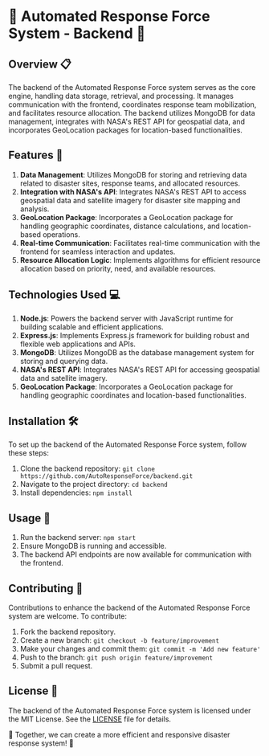 # 🌟 Automated Response Force System - Backend 🌟

## Overview 📋
The backend of the Automated Response Force system serves as the core engine, handling data storage, retrieval, and processing. It manages communication with the frontend, coordinates response team mobilization, and facilitates resource allocation. The backend utilizes MongoDB for data management, integrates with NASA's REST API for geospatial data, and incorporates GeoLocation packages for location-based functionalities.

## Features 🚀
1. **Data Management**: Utilizes MongoDB for storing and retrieving data related to disaster sites, response teams, and allocated resources.
2. **Integration with NASA's API**: Integrates NASA's REST API to access geospatial data and satellite imagery for disaster site mapping and analysis.
3. **GeoLocation Package**: Incorporates a GeoLocation package for handling geographic coordinates, distance calculations, and location-based operations.
4. **Real-time Communication**: Facilitates real-time communication with the frontend for seamless interaction and updates.
5. **Resource Allocation Logic**: Implements algorithms for efficient resource allocation based on priority, need, and available resources.

## Technologies Used 💻
1. **Node.js**: Powers the backend server with JavaScript runtime for building scalable and efficient applications.
2. **Express.js**: Implements Express.js framework for building robust and flexible web applications and APIs.
3. **MongoDB**: Utilizes MongoDB as the database management system for storing and querying data.
4. **NASA's REST API**: Integrates NASA's REST API for accessing geospatial data and satellite imagery.
5. **GeoLocation Package**: Incorporates a GeoLocation package for handling geographic coordinates and location-based functionalities.

## Installation 🛠️
To set up the backend of the Automated Response Force system, follow these steps:

1. Clone the backend repository: `git clone https://github.com/AutoResponseForce/backend.git`
2. Navigate to the project directory: `cd backend`
3. Install dependencies: `npm install`

## Usage 🚀
1. Run the backend server: `npm start`
2. Ensure MongoDB is running and accessible.
3. The backend API endpoints are now available for communication with the frontend.

## Contributing 🤝
Contributions to enhance the backend of the Automated Response Force system are welcome. To contribute:

1. Fork the backend repository.
2. Create a new branch: `git checkout -b feature/improvement`
3. Make your changes and commit them: `git commit -m 'Add new feature'`
4. Push to the branch: `git push origin feature/improvement`
5. Submit a pull request.

## License 📝
The backend of the Automated Response Force system is licensed under the MIT License. See the [LICENSE](backend/LICENSE) file for details.

🚀 Together, we can create a more efficient and responsive disaster response system! 🚀
